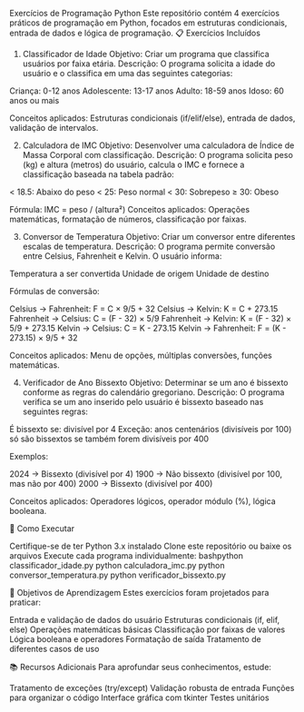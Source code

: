 Exercícios de Programação Python
Este repositório contém 4 exercícios práticos de programação em Python, focados em estruturas condicionais, entrada de dados e lógica de programação.
📋 Exercícios Incluídos
1. Classificador de Idade
Objetivo: Criar um programa que classifica usuários por faixa etária.
Descrição: O programa solicita a idade do usuário e o classifica em uma das seguintes categorias:

Criança: 0-12 anos
Adolescente: 13-17 anos
Adulto: 18-59 anos
Idoso: 60 anos ou mais

Conceitos aplicados: Estruturas condicionais (if/elif/else), entrada de dados, validação de intervalos.

2. Calculadora de IMC
Objetivo: Desenvolver uma calculadora de Índice de Massa Corporal com classificação.
Descrição: O programa solicita peso (kg) e altura (metros) do usuário, calcula o IMC e fornece a classificação baseada na tabela padrão:

< 18.5: Abaixo do peso
< 25: Peso normal
< 30: Sobrepeso
≥ 30: Obeso

Fórmula: IMC = peso / (altura²)
Conceitos aplicados: Operações matemáticas, formatação de números, classificação por faixas.

3. Conversor de Temperatura
Objetivo: Criar um conversor entre diferentes escalas de temperatura.
Descrição: O programa permite conversão entre Celsius, Fahrenheit e Kelvin. O usuário informa:

Temperatura a ser convertida
Unidade de origem
Unidade de destino

Fórmulas de conversão:

Celsius → Fahrenheit: F = C × 9/5 + 32
Celsius → Kelvin: K = C + 273.15
Fahrenheit → Celsius: C = (F - 32) × 5/9
Fahrenheit → Kelvin: K = (F - 32) × 5/9 + 273.15
Kelvin → Celsius: C = K - 273.15
Kelvin → Fahrenheit: F = (K - 273.15) × 9/5 + 32

Conceitos aplicados: Menu de opções, múltiplas conversões, funções matemáticas.

4. Verificador de Ano Bissexto
Objetivo: Determinar se um ano é bissexto conforme as regras do calendário gregoriano.
Descrição: O programa verifica se um ano inserido pelo usuário é bissexto baseado nas seguintes regras:

É bissexto se: divisível por 4
Exceção: anos centenários (divisíveis por 100) só são bissextos se também forem divisíveis por 400

Exemplos:

2024 → Bissexto (divisível por 4)
1900 → Não bissexto (divisível por 100, mas não por 400)
2000 → Bissexto (divisível por 400)

Conceitos aplicados: Operadores lógicos, operador módulo (%), lógica booleana.

🚀 Como Executar

Certifique-se de ter Python 3.x instalado
Clone este repositório ou baixe os arquivos
Execute cada programa individualmente:
bashpython classificador_idade.py
python calculadora_imc.py
python conversor_temperatura.py
python verificador_bissexto.py


🎯 Objetivos de Aprendizagem
Estes exercícios foram projetados para praticar:

Entrada e validação de dados do usuário
Estruturas condicionais (if, elif, else)
Operações matemáticas básicas
Classificação por faixas de valores
Lógica booleana e operadores
Formatação de saída
Tratamento de diferentes casos de uso

📚 Recursos Adicionais
Para aprofundar seus conhecimentos, estude:

Tratamento de exceções (try/except)
Validação robusta de entrada
Funções para organizar o código
Interface gráfica com tkinter
Testes unitários
